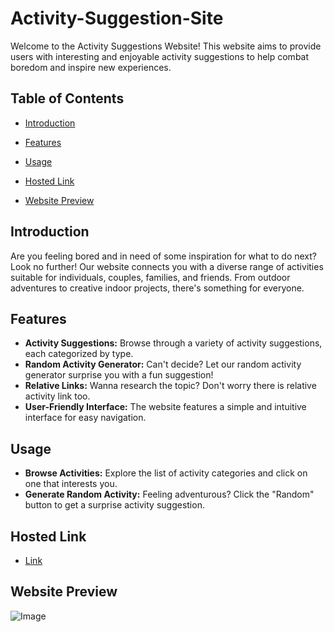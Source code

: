 # Activity-Suggestion-Site
Welcome to the Activity Suggestions Website! This website aims to provide users with interesting and enjoyable activity suggestions to help combat boredom and inspire new experiences.

## Table of Contents
- [Introduction](#introduction)
* [Features](#features)
+ [Usage](#usage)
- [Hosted Link](#hosted-link)
* [Website Preview](#website-preview)

## Introduction
Are you feeling bored and in need of some inspiration for what to do next? Look no further! Our website connects you with a diverse range of activities suitable for individuals, couples, families, and friends. From outdoor adventures to creative indoor projects, there's something for everyone.

## Features
- **Activity Suggestions:** Browse through a variety of activity suggestions, each categorized by type.
- **Random Activity Generator:** Can't decide? Let our random activity generator surprise you with a fun suggestion!
- **Relative Links:** Wanna research the topic? Don't worry there is relative activity link too.
- **User-Friendly Interface:** The website features a simple and intuitive interface for easy navigation.

## Usage
- **Browse Activities:** Explore the list of activity categories and click on one that interests you.
- **Generate Random Activity:**  Feeling adventurous? Click the "Random" button to get a surprise activity suggestion.

## Hosted Link
- [Link](https://activity-suggestion.netlify.app/)

## Website Preview
![Image](https://github.com/abhikainthla/Bored-suggestions/assets/105478999/d4904a9e-64ce-428b-a75d-7fae22d9dafe)
